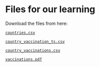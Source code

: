 # Files for our learning

Download the files from here:

[`countries.csv`](assets/countries.csv)

[`country_vaccination_ts.csv`](assets/country_vaccination_ts.csv)

[`country_vaccinations.csv`](assets/country_vaccinations.csv)

[`vaccinations.pdf`](assets/vaccinations.pdf)

